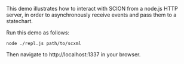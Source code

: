 This demo illustrates how to interact with SCION from a node.js HTTP server, in order to asynchronously receive events and pass them to a statechart.

Run this demo as follows:

    node ./repl.js path/to/scxml

Then navigate to http://localhost:1337 in your browser.
